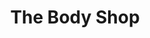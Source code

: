---
title: "The Body Shop"
url: /madrid/the-body-shop-avenida-de-monforte-de-lemos/
shop: cosméticos
---
